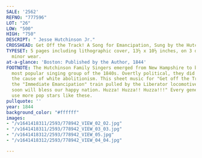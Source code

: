 ```yaml
---
SALE: '2562'
REFNO: "777596"
LOT: "26"
LOW: "500"
HIGH: "750"
DESCRIPT: " Jesse Hutchinson Jr."
CROSSHEAD: Get Off the Track! A Song for Emancipation, Sung by the Hutchinsons.
TYPESET: 5 pages including lithographic cover, 13½ x 10½ inches, on 3 detached pages;
  minor wear.
at-a-glance: 'Boston: Published by the Author, 1844'
FOOTNOTE: The Hutchinson Family Singers emerged from New Hampshire to become the nation's
  most popular singing group of the 1840s. Overtly political, they did much to advance
  the cause of white abolitionism. This sheet music for "Get off the Track" features
  the "Immediate Emancipation" train pulled by the Liberator locomotive. "Emancipation
  soon will bless our happy nation. Huzza! Huzza!! Huzza!!!" Every generation could
  use more pop stars like these.
pullquote: ''
year: 1844
background_color: "#ffffff"
images:
- "/v1641418311/2593/778942_VIEW_02_02.jpg"
- "/v1641418311/2593/778942_VIEW_03_03.jpg"
- "/v1641418312/2593/778942_VIEW_05.jpg"
- "/v1641418312/2593/778942_VIEW_04_04.jpg"

---
```

